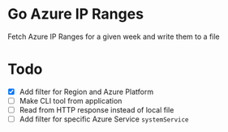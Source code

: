 # Go Azure IP Ranges

Fetch Azure IP Ranges for a given week and write them to a file

# Todo

- [x] Add filter for Region and Azure Platform
- [ ] Make CLI tool from application
- [ ] Read from HTTP response instead of local file
- [ ] Add filter for specific Azure Service `systemService`
